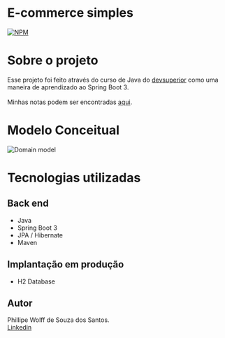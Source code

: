 # E-commerce simples
[![NPM](https://img.shields.io/badge/license-MIT-brightgreen)](https://github.com/Fflow021/simple_e-commerce/blob/main/LICENSE)
# Sobre o projeto
Esse projeto foi feito através do curso de Java do [devsuperior](https://www.udemy.com/course/java-curso-completo/?gclid=EAIaIQobChMIsvX62pHygAMVQ8KRCh3VVgyWEAAYASAAEgLP0PD_BwE) como uma maneira de aprendizado ao Spring Boot 3.
<br><br>
Minhas notas podem ser encontradas <a href="https://fflow021.notion.site/Services-Spring-Boot-e-JPA-Hibernate-eaa65b9e709841c184bbf5786f69524d?pvs=4" target="_blank">aqui</a>.

# Modelo Conceitual
![Domain model](https://github.com/Fflow021/assets/blob/main/assets/Screenshot_1.png)
# Tecnologias utilizadas
## Back end
- Java
- Spring Boot 3
- JPA / Hibernate
- Maven
## Implantação em produção
- H2 Database
## Autor
Phillipe Wolff de Souza dos Santos. <br>
[Linkedin](https://www.linkedin.com/in/phillipe-wolff-22305b224/)
